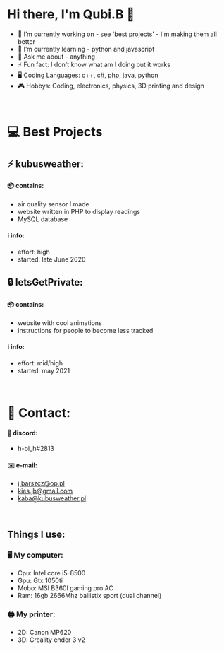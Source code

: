 # Hi there, I'm Qubi.B 👋
  - 🔭 I’m currently working on - see 'best projects' - I'm making them all better
  - 🌱 I’m currently learning - python and javascript
  - 💬 Ask me about - anything
  - ⚡ Fun fact: I don't know what am I doing but it works
  - 🖥️ Coding Languages: c++, c#, php, java, python
  - 🎮 Hobbys: Coding, electronics, physics, 3D printing and design

  <br>
  
# 💻 Best Projects
  ## ⚡ kubusweather:
  #### 📦 contains: 
  - air quality sensor I made
  - website written in PHP to display readings
  - MySQL database
  #### ℹ️ info:
  - effort: high
  - started: late June 2020
##  
  ## 🔒 letsGetPrivate:
  #### 📦 contains:
  - website with cool animations
  - instructions for people to become less tracked
  #### ℹ️ info:
  - effort: mid/high
  - started: may 2021

<br>

# 📱 Contact:
#### 💬 discord:
- h-bi_h#2813
#### ✉️ e-mail:
- j.barszcz@op.pl
- kies.jb@gmail.com
- kaba@kubusweather.pl

<br>

## Things I use:
### 🖥️ My computer:
- Cpu: Intel core i5-8500
- Gpu: Gtx 1050ti
- Mobo: MSI B360I gaming pro AC
- Ram: 16gb 2666Mhz ballistix sport (dual channel)

### 🖨️ My printer:
- 2D: Canon MP620
- 3D: Creality ender 3 v2

